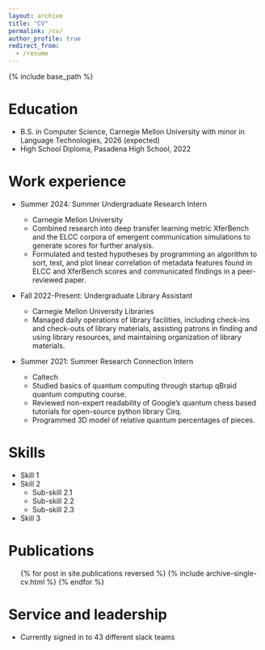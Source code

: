 ```yaml
---
layout: archive
title: "CV"
permalink: /cv/
author_profile: true
redirect_from:
  - /resume
---
```


{% include base_path %}

Education
======
* B.S. in Computer Science, Carnegie Mellon University with minor in Language Technologies, 2026 (expected)
* High School Diploma, Pasadena High School, 2022 

Work experience
======
* Summer 2024: Summer Undergraduate Research Intern
  * Carnegie Mellon University
  * Combined research into deep transfer learning metric XferBench and the ELCC corpora of emergent
communication simulations to generate scores for further analysis.
  * Formulated and tested hypotheses by programming an algorithm to sort, test, and plot linear correlation of
metadata features found in ELCC and XferBench scores and communicated findings in a peer-reviewed paper.

* Fall 2022-Present: Undergraduate Library Assistant
  * Carnegie Mellon University Libraries
  * Managed daily operations of library facilities, including check-ins and check-outs of library materials, assisting
patrons in finding and using library resources, and maintaining organization of library materials.

* Summer 2021: Summer Research Connection Intern 
  * Caltech
  * Studied basics of quantum computing through startup qBraid quantum computing course.
  * Reviewed non-expert readability of Google’s quantum chess based tutorials for open-source python library Cirq.
  * Programmed 3D model of relative quantum percentages of pieces.
  
Skills
======
* Skill 1
* Skill 2
  * Sub-skill 2.1
  * Sub-skill 2.2
  * Sub-skill 2.3
* Skill 3

Publications
======
  <ul>{% for post in site.publications reversed %}
    {% include archive-single-cv.html %}
  {% endfor %}</ul>
  
Service and leadership
======
* Currently signed in to 43 different slack teams
